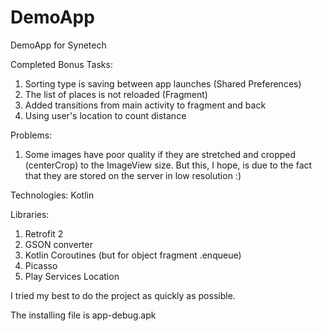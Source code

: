 # DemoApp
DemoApp for Synetech

Completed Bonus Tasks:
1) Sorting type is saving between app launches (Shared Preferences)
2) The list of places is not reloaded (Fragment)
3) Added transitions from main activity to fragment and back
4) Using user's location to count distance

Problems:
1) Some images have poor quality if they are stretched and cropped (centerCrop) to the ImageView size. But this, I hope, is due to the fact that they are stored on the server in low resolution :)

Technologies:
Kotlin

Libraries:
1) Retrofit 2
2) GSON converter
3) Kotlin Coroutines (but for object fragment .enqueue)
4) Picasso
5) Play Services Location

I tried my best to do the project as quickly as possible.

The installing file is app-debug.apk
